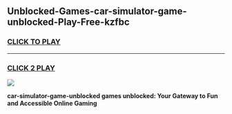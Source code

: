 
## Unblocked-Games-car-simulator-game-unblocked-Play-Free-kzfbc
<h3>
<a href="https://premium76.site?title=car-simulator-game-unblocked&ref=17A">CLICK TO PLAY</a></h3>
<hr>

<h3>
<a href="https://premium76.site?title=car-simulator-game-unblocked&ref=17A">CLICK 2 PLAY</a>
  
</h3>

<a href="https://premium76.site?title=car-simulator-game-unblocked&ref=17A"><img src="https://clearcache.store/games.png"></a>


**car-simulator-game-unblocked games unblocked: Your Gateway to Fun and Accessible Online Gaming**
